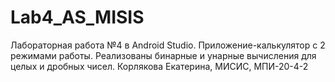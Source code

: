 # Lab4_AS_MISIS
Лабораторная работа №4 в Android Studio. 
Приложение-калькулятор с 2 режимами работы. Реализованы бинарные и унарные вычисления для целых и дробных чисел.
Корлякова Екатерина, МИСИС, МПИ-20-4-2
